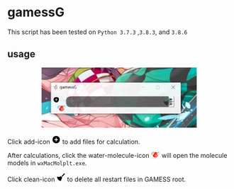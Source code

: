 # gamessG

This script has been tested on ```Python 3.7.3``` ,```3.8.3```, and ```3.8.6```

## usage

<div align=center><img src="https://github.com/Augus1999/gamessG/blob/master/ico/workspace.jpg" width="350" alt="workspace"/></div>

Click add-icon <img src="https://github.com/Augus1999/gamessG/blob/master/ico/black-plus.png" width="20" alt="add"/> to add files for calculation.

After calculations, click the water-molecule-icon <img src="ico/water_molecule.png" width="20" alt="icon"/> will open the molecule models in `wxMacMolplt.exe`.

Click clean-icon <img src="https://github.com/Augus1999/gamessG/blob/master/ico/clean_black.png" width="20" alt="clean"/> to delete all restart files in GAMESS root.
